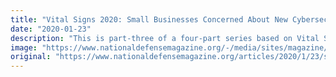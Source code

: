 ```yaml
---
title: "Vital Signs 2020: Small Businesses Concerned About New Cybersecurity Certification"
date: "2020-01-23"
description: "This is part-three of a four-part series based on Vital Signs: The Health and Readiness of the Defense Industrial Base, to be released by the National Defense Industrial Association on Feb. 5."
image: "https://www.nationaldefensemagazine.org/-/media/sites/magazine/2020/01/istock-1087885972_web.ashx?h=500&w=878&la=en&hash=21BC21C024155AA0E98C50F50D115CB3E2DF8495"
original: "https://www.nationaldefensemagazine.org/articles/2020/1/23/small-businesses-concerned-about-new-cybersecurity-certification"
---
```

